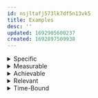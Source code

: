 ```yaml
---
id: nsjltafj573lk7df5n13vk5
title: Examples
desc: ''
updated: 1692905600237
created: 1692897509938
---
```


<!-- start of 'specific' section -->
<details>
    <summary>Specific</summary>

#
1. **Vague Goal:** "Improve my communication skills."

   **Specific Goal:** "Enhance my public speaking abilities by participating in a Toastmasters club and delivering at least three speeches within the next three months."

2. **Vague Goal:** "Get in shape."

   **Specific Goal:** "Lose 15 pounds within four months by following a balanced diet, exercising for 45 minutes five days a week, and tracking my progress using a fitness app."

3. **Vague Goal:** "Learn a new language."

   **Specific Goal:** "Achieve conversational proficiency in Spanish by completing a language course, practicing with a language partner for one hour per day, and aiming to hold a 15-minute conversation in Spanish within six months."

4. **Vague Goal:** "Be more productive at work."

   **Specific Goal:** "Increase my daily productivity at work by using the Pomodoro technique, setting specific tasks for each work session, and aiming to complete at least five major tasks per day."

5. **Vague Goal:** "Enhance my leadership skills."

   **Specific Goal:** "Develop my leadership skills by attending a leadership workshop, taking on the role of a team lead in a group project, and receiving feedback from team members on my leadership effectiveness."

6. **Vague Goal:** "Save money."

   **Specific Goal:** "Save $2,000 within the next six months by setting up an automatic transfer of $333 per month into a dedicated savings account and minimizing unnecessary expenses."

7. **Vague Goal:** "Read more books."

   **Specific Goal:** "Read 12 books within the next year by dedicating 30 minutes to reading before bed each night and tracking my progress using a reading journal."

8. **Vague Goal:** "Improve my time management."

   **Specific Goal:** "Enhance my time management skills by using a task management app, setting daily priorities, and consistently completing at least 80% of my planned tasks each week."

---
</details>
<!-- end of 'specific' section -->



<!-- start of 'measurable' section -->
<details>
    <summary>Measurable</summary>

#
1. **Non-Measurable Goal:** "Get better at playing the guitar."
   **Measurable Goal:** "Practice playing the guitar for at least 30 minutes every day for three months and be able to play three full songs fluently by the end of the period."

2. **Non-Measurable Goal:** "Improve my writing skills."
   **Measurable Goal:** "Write and publish two articles per month on my personal blog, each containing a minimum of 800 words and receiving at least 100 views within a week."

3. **Non-Measurable Goal:** "Become more organized."
   **Measurable Goal:** "Use a digital task management tool to create a to-do list for each day, complete at least 90% of the tasks on the list, and reduce the average number of missed deadlines from 4 to 1 per month."

4. **Non-Measurable Goal:** "Eat healthier."
   **Measurable Goal:** "Consume at least five servings of fruits and vegetables every day, reduce weekly fast-food consumption to no more than two meals, and lose 10 pounds within two months."

5. **Non-Measurable Goal:** "Improve customer satisfaction."
   **Measurable Goal:** "Increase customer satisfaction ratings from 80% to 90% within six months, as measured by post-purchase surveys."

6. **Non-Measurable Goal:** "Learn coding."
   **Measurable Goal:** "Complete an online coding course with a minimum score of 80% in all assessments, build a personal portfolio website with at least three functional features, and solve 50 coding challenges on a coding platform within four months."

7. **Non-Measurable Goal:** "Be more productive at work."
   **Measurable Goal:** "Increase daily output by 20% within three months, as measured by completed tasks and project milestones."

8. **Non-Measurable Goal:** "Improve time management."
   **Measurable Goal:** "Reduce the average time spent on non-essential tasks by 30 minutes each day, as tracked using a time-tracking app, within two weeks."

---
</details>
<!-- end of 'measurable' section -->



<!-- start of 'achievable' section -->
<details>
    <summary>Achievable</summary>

#
1. **Unachievable Goal:** "Become a professional athlete within a year."
   **Achievable Goal:** "Improve my running endurance and complete a local 10K race within six months by following a structured training plan."

2. **Unachievable Goal:** "Write a bestselling novel in three months."
   **Achievable Goal:** "Write a draft of a novel within a year by dedicating at least two hours per day to writing and participating in a local writers' group for feedback."

3. **Unachievable Goal:** "Learn five new languages fluently in a year."
   **Achievable Goal:** "Achieve conversational proficiency in Spanish and French within a year by dedicating focused time to language learning and practicing with native speakers."

4. **Unachievable Goal:** "Double my company's revenue within a month."
   **Achievable Goal:** "Increase my company's monthly revenue by 20% within six months by implementing targeted marketing strategies and expanding our product offerings."

5. **Unachievable Goal:** "Lose 50 pounds in a month."
   **Achievable Goal:** "Lose 1-2 pounds per week over the course of six months by following a balanced diet and engaging in regular exercise."

6. **Unachievable Goal:** "Become a renowned expert in a niche field within a few weeks."
   **Achievable Goal:** "Attain intermediate-level expertise in a niche field within a year by taking relevant online courses and consistently dedicating time to studying and practicing."

7. **Unachievable Goal:** "Get a promotion to a senior leadership role in six months."
   **Achievable Goal:** "Prepare myself for a potential promotion to a senior leadership role by attending leadership workshops, taking on additional responsibilities, and consistently delivering outstanding performance for the next year."

8. **Unachievable Goal:** "Complete a PhD program while working full-time and raising a family within a year."
   **Achievable Goal:** "Enroll in a part-time online PhD program and make steady progress toward completing coursework and research over the next four years, while effectively balancing work, family, and academic commitments."

---
</details>
<!-- end of 'achievable' section -->



<!-- start of 'relevant' section -->
<details>
    <summary>Relevant</summary>

#
1. **Irrelevant Goal:** "Learn how to bake cakes to improve my coding skills."
   **Relevant Goal:** "Complete an advanced coding bootcamp within six months to enhance my programming skills and increase my employability in the tech industry."

2. **Irrelevant Goal:** "Attend a gardening workshop to become a better public speaker."
   **Relevant Goal:** "Enroll in a public speaking course and practice delivering presentations to become a more confident and effective public speaker in professional settings."

3. **Irrelevant Goal:** "Learn to play the piano to boost my photography business."
   **Relevant Goal:** "Enhance my photography skills by enrolling in a specialized photography course and completing a portfolio of high-quality images within three months."

4. **Irrelevant Goal:** "Participate in a creative writing contest to become a better project manager."
   **Relevant Goal:** "Improve my project management skills by obtaining a Project Management Professional (PMP) certification within a year to excel in my role."

5. **Irrelevant Goal:** "Start a side business in fashion design to improve my golf swing."
   **Relevant Goal:** "Dedicate three hours per week to practicing my golf swing and taking lessons to improve my handicap and overall performance on the golf course."

6. **Irrelevant Goal:** "Learn a new programming language to become a better cook."
   **Relevant Goal:** "Master a new programming language within six months to advance my career as a software developer and contribute more effectively to my team's projects."

7. **Irrelevant Goal:** "Volunteer at a local animal shelter to become a more effective manager."
   **Relevant Goal:** "Complete a management training program and take on leadership responsibilities at work to develop my management skills and achieve better results."

8. **Irrelevant Goal:** "Become a certified fitness trainer to enhance my social media presence."
   **Relevant Goal:** "Obtain a fitness trainer certification within a year to establish myself as a credible authority in the health and fitness industry and provide valuable content to my audience."

---
</details>
<!-- end of 'relevant' section -->



<!-- start of 'time-bound' section -->
<details>
    <summary>Time-Bound</summary>

#
1. **Non-Time-Bound Goal:** "Learn to play a musical instrument."
   **Time-Bound Goal:** "Enroll in piano lessons and practice for at least 30 minutes every day for six months, aiming to play a beginner-level song by the end of the period."

2. **Non-Time-Bound Goal:** "Improve my public speaking skills."
   **Time-Bound Goal:** "Complete a public speaking course within two months, practice delivering three speeches in front of small groups, and participate in a local speaking event by the end of the second month."

3. **Non-Time-Bound Goal:** "Lose weight."
   **Time-Bound Goal:** "Lose 10 pounds within three months by following a structured diet and exercise plan, aiming for a weight loss of approximately 1-2 pounds per week."

4. **Non-Time-Bound Goal:** "Write a book."
   **Time-Bound Goal:** "Complete the first draft of a book within six months by dedicating two hours per day to writing, aiming for a total word count of at least 50,000 words."

5. **Non-Time-Bound Goal:** "Learn a new language."
   **Time-Bound Goal:** "Achieve conversational fluency in French within one year by participating in daily language practice sessions, attending a language class, and aiming to hold a 30-minute conversation with a native speaker."

6. **Non-Time-Bound Goal:** "Enhance my coding skills."
   **Time-Bound Goal:** "Complete an online coding course with a focus on web development within three months, build a functional personal website by the end of the period, and start contributing to an open-source project."

7. **Non-Time-Bound Goal:** "Get promoted at work."
   **Time-Bound Goal:** "Demonstrate exceptional performance in my current role by achieving specific targets and consistently exceeding expectations within the next nine months, aiming for a promotion by the end of the year."

8. **Non-Time-Bound Goal:** "Improve my networking skills."
   **Time-Bound Goal:** "Attend a minimum of two industry networking events per month for the next six months, actively engage in conversations, exchange contact information with at least five new connections at each event, and join an industry-specific online community."

---
</details>
<!-- end of 'time-bound' section -->
